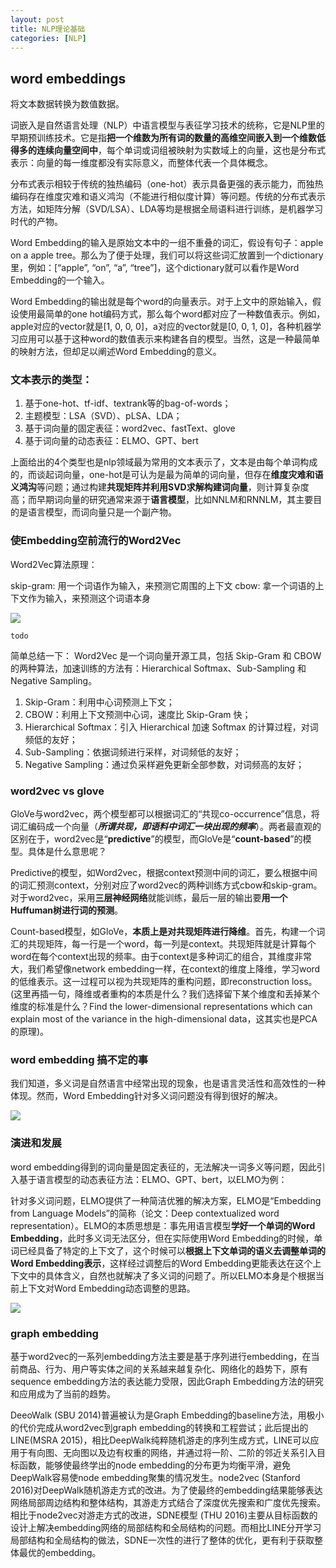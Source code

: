 ```yaml
---
layout: post
title: NLP理论基础
categories: [NLP]
---
```


## word embeddings
将文本数据转换为数值数据。

词嵌入是自然语言处理（NLP）中语言模型与表征学习技术的统称，它是NLP里的早期预训练技术。它是指**把一个维数为所有词的数量的高维空间嵌入到一个维数低得多的连续向量空间中**，每个单词或词组被映射为实数域上的向量，这也是分布式表示：向量的每一维度都没有实际意义，而整体代表一个具体概念。

分布式表示相较于传统的独热编码（one-hot）表示具备更强的表示能力，而独热编码存在维度灾难和语义鸿沟（不能进行相似度计算）等问题。传统的分布式表示方法，如矩阵分解（SVD/LSA）、LDA等均是根据全局语料进行训练，是机器学习时代的产物。

Word Embedding的输入是原始文本中的一组不重叠的词汇，假设有句子：apple on a apple tree。那么为了便于处理，我们可以将这些词汇放置到一个dictionary里，例如：[“apple”, “on”, “a”, “tree”]，这个dictionary就可以看作是Word Embedding的一个输入。

Word Embedding的输出就是每个word的向量表示。对于上文中的原始输入，假设使用最简单的one hot编码方式，那么每个word都对应了一种数值表示。例如，apple对应的vector就是[1, 0, 0, 0]，a对应的vector就是[0, 0, 1, 0]，各种机器学习应用可以基于这种word的数值表示来构建各自的模型。当然，这是一种最简单的映射方法，但却足以阐述Word Embedding的意义。

### 文本表示的类型：

1. 基于one-hot、tf-idf、textrank等的bag-of-words；
2. 主题模型：LSA（SVD）、pLSA、LDA；
3. 基于词向量的固定表征：word2vec、fastText、glove
4. 基于词向量的动态表征：ELMO、GPT、bert

上面给出的4个类型也是nlp领域最为常用的文本表示了，文本是由每个单词构成的，而谈起词向量，one-hot是可认为是最为简单的词向量，但存在**维度灾难和语义鸿沟**等问题；通过构建**共现矩阵并利用SVD求解构建词向量**，则计算复杂度高；而早期词向量的研究通常来源于**语言模型**，比如NNLM和RNNLM，其主要目的是语言模型，而词向量只是一个副产物。

### 使Embedding空前流行的Word2Vec

Word2Vec算法原理：

skip-gram: 用一个词语作为输入，来预测它周围的上下文
cbow: 拿一个词语的上下文作为输入，来预测这个词语本身

![](https://pic1.zhimg.com/v2-df9e2da063fea6ee9431571007c7dee8_r.jpg)
 

`todo`

简单总结一下： Word2Vec 是一个词向量开源工具，包括 Skip-Gram 和 CBOW 的两种算法，加速训练的方法有：Hierarchical Softmax、Sub-Sampling 和 Negative Sampling。

1. Skip-Gram：利用中心词预测上下文；
2. CBOW：利用上下文预测中心词，速度比 Skip-Gram 快；
3. Hierarchical Softmax：引入 Hierarchical 加速 Softmax 的计算过程，对词频低的友好；
4. Sub-Sampling：依据词频进行采样，对词频低的友好；
5. Negative Sampling：通过负采样避免更新全部参数，对词频高的友好； 

### word2vec vs glove

GloVe与word2vec，两个模型都可以根据词汇的“共现co-occurrence”信息，将词汇编码成一个向量（***所谓共现，即语料中词汇一块出现的频率***）。两者最直观的区别在于，word2vec是“**predictive**”的模型，而GloVe是“**count-based**”的模型。具体是什么意思呢？

Predictive的模型，如Word2vec，根据context预测中间的词汇，要么根据中间的词汇预测context，分别对应了word2vec的两种训练方式cbow和skip-gram。对于word2vec，采用**三层神经网络**就能训练，最后一层的输出要**用一个Huffuman树进行词的预测**。

Count-based模型，如GloVe，**本质上是对共现矩阵进行降维**。首先，构建一个词汇的共现矩阵，每一行是一个word，每一列是context。共现矩阵就是计算每个word在每个context出现的频率。由于context是多种词汇的组合，其维度非常大，我们希望像network embedding一样，在context的维度上降维，学习word的低维表示。这一过程可以视为共现矩阵的重构问题，即reconstruction loss。(这里再插一句，降维或者重构的本质是什么？我们选择留下某个维度和丢掉某个维度的标准是什么？Find the lower-dimensional representations which can explain most of the variance in the high-dimensional data，这其实也是PCA的原理)。

### word embedding 搞不定的事

我们知道，多义词是自然语言中经常出现的现象，也是语言灵活性和高效性的一种体现。然而，Word Embedding针对多义词问题没有得到很好的解决。

![](https://pic3.zhimg.com/v2-21fc157e8c18dc301ccd4c58cd72572e_r.jpg)

### 演进和发展

word embedding得到的词向量是固定表征的，无法解决一词多义等问题，因此引入基于语言模型的动态表征方法：ELMO、GPT、bert，以ELMO为例：

针对多义词问题，ELMO提供了一种简洁优雅的解决方案，ELMO是“Embedding from Language Models”的简称（论文：Deep contextualized word representation）。ELMO的本质思想是：事先用语言模型**学好一个单词的Word Embedding**，此时多义词无法区分，但在实际使用Word Embedding的时候，单词已经具备了特定的上下文了，这个时候可以**根据上下文单词的语义去调整单词的Word Embedding表示**，这样经过调整后的Word Embedding更能表达在这个上下文中的具体含义，自然也就解决了多义词的问题了。所以ELMO本身是个根据当前上下文对Word Embedding动态调整的思路。

![](https://pic3.zhimg.com/v2-542e2524b412705c37b10f32ba6258ae_r.jpg)

### graph embedding

基于word2vec的一系列embedding方法主要是基于序列进行embedding，在当前商品、行为、用户等实体之间的关系越来越复杂化、网络化的趋势下，原有sequence embedding方法的表达能力受限，因此Graph Embedding方法的研究和应用成为了当前的趋势。

DeeoWalk (SBU 2014)普遍被认为是Graph Embedding的baseline方法，用极小的代价完成从word2vec到graph embedding的转换和工程尝试；此后提出的LINE(MSRA 2015)，相比DeepWalk纯粹随机游走的序列生成方式，LINE可以应用于有向图、无向图以及边有权重的网络，并通过将一阶、二阶的邻近关系引入目标函数，能够使最终学出的node embedding的分布更为均衡平滑，避免DeepWalk容易使node embedding聚集的情况发生。node2vec (Stanford 2016)对DeepWalk随机游走方式的改进。为了使最终的embedding结果能够表达网络局部周边结构和整体结构，其游走方式结合了深度优先搜索和广度优先搜索。相比于node2vec对游走方式的改进，SDNE模型 (THU 2016)主要从目标函数的设计上解决embedding网络的局部结构和全局结构的问题。而相比LINE分开学习局部结构和全局结构的做法，SDNE一次性的进行了整体的优化，更有利于获取整体最优的embedding。
